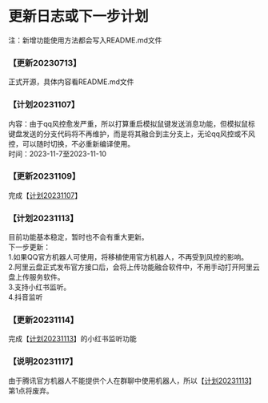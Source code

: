 # 更新日志或下一步计划
注：新增功能使用方法都会写入README.md文件
### 【更新20230713】
正式开源，具体内容看README.md文件
### 【计划20231107】
内容：由于qq风控愈发严重，所以打算重启模拟鼠键发送消息功能，但模拟鼠标键盘发送的分支代码将不再维护，而是将其融合到主分支上，无论qq风控或不风控，可以随时切换，不必重新编译使用。<br/>
时间：2023-11-7至2023-11-10
### 【更新20231109】
完成【[计划20231107](https://gitee.com/jaffoo/ParkerBotV2/blob/master/UpdateDetail.md#计划20231107)】
### 【计划20231113】
目前功能基本稳定，暂时也不会有重大更新。<br/>下一步更新：<br/>1.如果QQ官方机器人可使用，将移植使用官方机器人，不再受到风控的影响。<br/>2.阿里云盘正式发布官方接口后，会将上传功能融合软件中，不用手动打开阿里云盘上传服务软件。<br/>3.支持小红书监听。<br/>4.抖音监听
### 【更新20231114】
完成【[计划20231113](https://gitee.com/jaffoo/ParkerBotV2/blob/master/UpdateDetail.md#计划20231113)】的小红书监听功能
### 【说明20231117】
由于腾讯官方机器人不能提供个人在群聊中使用机器人，所以【[计划20231113](https://gitee.com/jaffoo/ParkerBotV2/blob/master/UpdateDetail.md#计划20231113)】第1点将废弃。
